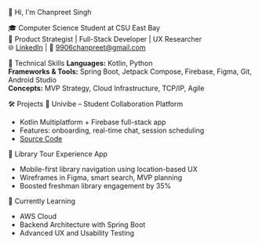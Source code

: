 👋 Hi, I'm Chanpreet Singh

🎓 Computer Science Student at CSU East Bay  
🚀 Product Strategist | Full-Stack Developer | UX Researcher  
🌐 [LinkedIn](https://linkedin.com/in/chanpreet-singh-25900325) | 📧 9906chanpreet@gmail.com  

🔧 Technical Skills
**Languages:** Kotlin, Python  
**Frameworks & Tools:** Spring Boot, Jetpack Compose, Firebase, Figma, Git, Android Studio  
**Concepts:** MVP Strategy, Cloud Infrastructure, TCP/IP, Agile

🛠️ Projects
📱 Univibe – Student Collaboration Platform
- Kotlin Multiplatform + Firebase full-stack app
- Features: onboarding, real-time chat, session scheduling
- [Source Code](https://github.com/Jagga-tech/Univibe)

📍 Library Tour Experience App
- Mobile-first library navigation using location-based UX
- Wireframes in Figma, smart search, MVP planning
- Boosted freshman library engagement by 35%

 🧠 Currently Learning
- AWS Cloud
- Backend Architecture with Spring Boot
- Advanced UX and Usability Testing

